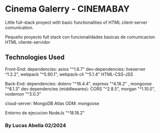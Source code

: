 # Cinema Galerry - CINEMABAY

Little full-stack proyect with basic functionalities of HTML client-server comunication.

Pequeño proyecto full stack con funcionalidades basicas de comunicacion HTML cliente-servidor

## Technologies Used

Front-End:
dependencies: axios "^1.6.7"
dev-dependencies: liveserver ^1.2.2", webpack "^5.90.1", webpack-cli "^5.1.4"
HTML-CSS-JSS

Back-End:
dependencies: dotenv "^16.4.4", express "^4.18.2" , mongoose "^8.1.3"
dev dependencies (middlewares): CORS "^2.8.5", morgan "^1.10.0", nodemon "^3.0.3"

cloud-server: MongoDB Atlas
ODM: mongoose

Entorno de ejecucion NodeJs "^18.18.2"

### By Lucas Abella 02/2024
